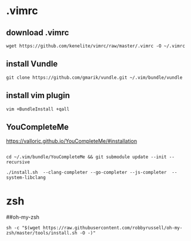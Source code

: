 # .vimrc #



## download .vimrc

```
wget https://github.com/kenelite/vimrc/raw/master/.vimrc -O ~/.vimrc 
```

## install Vundle

```
git clone https://github.com/gmarik/vundle.git ~/.vim/bundle/vundle 
```


## install vim plugin

```
vim +BundleInstall +qall
```

## YouCompleteMe

https://valloric.github.io/YouCompleteMe/#installation

``` 

cd ~/.vim/bundle/YouCompleteMe && git submodule update --init --recursive 

./install.sh  --clang-completer --go-completer --js-completer  --system-libclang

```


# zsh

##oh-my-zsh

```
sh -c "$(wget https://raw.githubusercontent.com/robbyrussell/oh-my-zsh/master/tools/install.sh -O -)"

```
